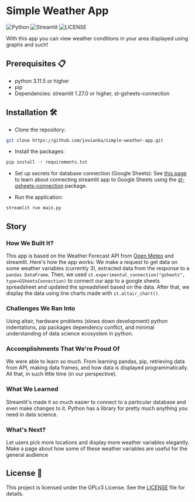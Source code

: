# Simple Weather App
 
![Python](https://img.shields.io/badge/Python-FFD43B?style=for-the-badge&logo=python&logoColor=blue)
![Streamlit](https://img.shields.io/badge/Streamlit-FF4B4B?style=for-the-badge&logo=Streamlit&logoColor=white)
![LICENSE](https://img.shields.io/github/license/jovianka/simple-weather-app?style=for-the-badge)

With this app you can view weather conditions in your area displayed using graphs and such!

## Prerequisites 📋

- python 3.11.5 or higher
- pip
- Dependencies: streamlit 1.27.0 or higher, st-gsheets-connection

## Installation 🛠

- Clone the repository:

```bash
git clone https://github.com/jovianka/simple-weather-app.git
```

- Install the packages:

```bash
pip install -r requirements.txt
```

- Set up secrets for database connection (Google Sheets):
See [this page](https://github.com/streamlit/gsheets-connection/tree/main#service-account--crud-example) to learn about connecting streamlit app to Google Sheets using the [st-gsheets-connection](https://github.com/streamlit/gsheets-connection) package.

- Run the application:

```bash
streamlit run main.py
```

## Story
### How We Built It?
This app is based on the Weather Forecast API from [Open Meteo](https://open-meteo.com) and streamlit. Here's how the app works: We make a request to get data on some weather variables (currently 3), extracted data from the response to a `pandas DataFrame`. Then, we used `st.experimental_connection("gsheets", type=GSheetsConnection)` to connect our app to a google sheets spreadsheet and updated the spreadsheet based on the data. After that, we display the data using line charts made with `st.altair_chart()`.

### Challenges We Ran Into
Using altair, hardware problems (slows down development) python indentations, pip packages dependency conflict, and minimal understanding of data science ecosystem in python.

### Accomplishments That We're Proud Of
We were able to learn so much. From learning pandas, pip, retrieving data from API, making data frames, and how data is displayed programmatically. All that, in such little time (in our perspective).

### What We Learned
Streamlit's made it so much easier to connect to a particular database and even make changes to it. Python has a library for pretty much anything you need in data science.

### What's Next?
Let users pick more locations and display more weather variables elegantly. Make a page about how some of these weather variables are useful for the general audience

## License 📝

This project is licensed under the GPLv3 License. See the [LICENSE](LICENSE) file for details.
